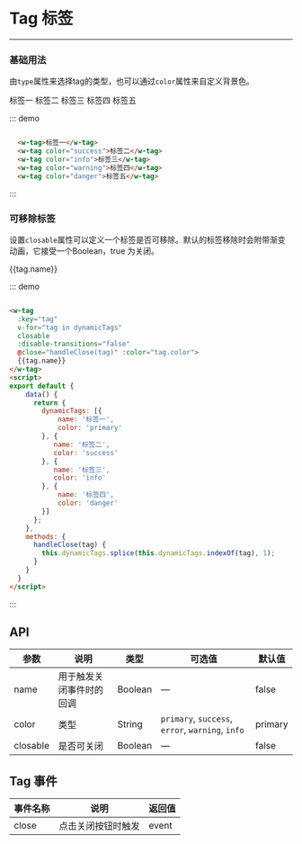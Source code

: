 <style>
  .w__tag{
    margin-right: 10px;
  }
</style>

# Tag 标签
----
### 基础用法
由`type`属性来选择tag的类型，也可以通过`color`属性来自定义背景色。

<div class="demo-block">
  <w-tag>标签一</w-tag>
  <w-tag color="success">标签二</w-tag>
  <w-tag color="info">标签三</w-tag>
  <w-tag color="warning">标签四</w-tag>
  <w-tag color="danger">标签五</w-tag>
</div>

::: demo
```html

  <w-tag>标签一</w-tag>
  <w-tag color="success">标签二</w-tag>
  <w-tag color="info">标签三</w-tag>
  <w-tag color="warning">标签四</w-tag>
  <w-tag color="danger">标签五</w-tag>

```
:::



### 可移除标签
设置```closable```属性可以定义一个标签是否可移除。默认的标签移除时会附带渐变动画，它接受一个Boolean，true 为关闭。
<div class="demo-block">
<w-tag
  :key="tag"
  v-for="tag in dynamicTags"
  closable
  :disable-transitions="false"
  @close="handleClose(tag)" :color="tag.color">
  {{tag.name}}
</w-tag>
<script>
export default {
    data() {
      return {
        dynamicTags: [{
           name: '标签一',
           color: 'primary' 
        }, {
           name: '标签二',
           color: 'success' 
        }, {
           name: '标签三',
           color: 'info'           
        }, {
            name: '标签四',
            color: 'danger'
        }]
      };
    },
    methods: {
      handleClose(tag) {
        this.dynamicTags.splice(this.dynamicTags.indexOf(tag), 1);
      }
    }
  }
</script>
</div>

::: demo
```html

<w-tag
  :key="tag"
  v-for="tag in dynamicTags"
  closable
  :disable-transitions="false"
  @close="handleClose(tag)" :color="tag.color">
  {{tag.name}}
</w-tag>
<script>
export default {
    data() {
      return {
        dynamicTags: [{
            name: '标签一',
            color: 'primary' 
        }, {
           name: '标签二',
           color: 'success' 
        }, {
           name: '标签三',
           color: 'info'           
        }, {
            name: '标签四',
            color: 'danger'
        }]
      };
    },
    methods: {
      handleClose(tag) {
        this.dynamicTags.splice(this.dynamicTags.indexOf(tag), 1);
      }
    }
  }
</script>

```
:::

## API

| 参数      | 说明          | 类型      | 可选值                           | 默认值  |
|---------- |-------------- |---------- |--------------------------------  |-------- |
| name | 用于触发关闭事件时的回调 | Boolean | — | false |
| color | 类型 | String |  `primary`, `success`, `error`, `warning`, `info` | primary |
| closable | 是否可关闭 | Boolean | — | false |

## Tag 事件

| 事件名称      | 说明          | 返回值  |
|---------- |-------------- |---------- |
| close | 点击关闭按钮时触发 | event |
